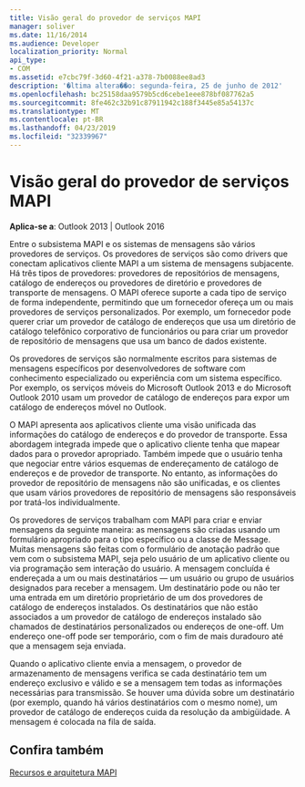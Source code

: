 ```yaml
---
title: Visão geral do provedor de serviços MAPI
manager: soliver
ms.date: 11/16/2014
ms.audience: Developer
localization_priority: Normal
api_type:
- COM
ms.assetid: e7cbc79f-3d60-4f21-a378-7b0088ee8ad3
description: '�ltima altera��o: segunda-feira, 25 de junho de 2012'
ms.openlocfilehash: bc25158daa9579b5cd6cebe1eee878bf087762a5
ms.sourcegitcommit: 8fe462c32b91c87911942c188f3445e85a54137c
ms.translationtype: MT
ms.contentlocale: pt-BR
ms.lasthandoff: 04/23/2019
ms.locfileid: "32339967"
---
```

# <a name="mapi-service-provider-overview"></a>Visão geral do provedor de serviços MAPI

  
  
**Aplica-se a**: Outlook 2013 | Outlook 2016 
  
Entre o subsistema MAPI e os sistemas de mensagens são vários provedores de serviços. Os provedores de serviços são como drivers que conectam aplicativos cliente MAPI a um sistema de mensagens subjacente. Há três tipos de provedores: provedores de repositórios de mensagens, catálogo de endereços ou provedores de diretório e provedores de transporte de mensagens. O MAPI oferece suporte a cada tipo de serviço de forma independente, permitindo que um fornecedor ofereça um ou mais provedores de serviços personalizados. Por exemplo, um fornecedor pode querer criar um provedor de catálogo de endereços que usa um diretório de catálogo telefônico corporativo de funcionários ou para criar um provedor de repositório de mensagens que usa um banco de dados existente.
  
Os provedores de serviços são normalmente escritos para sistemas de mensagens específicos por desenvolvedores de software com conhecimento especializado ou experiência com um sistema específico. Por exemplo, os serviços móveis do Microsoft Outlook 2013 e do Microsoft Outlook 2010 usam um provedor de catálogo de endereços para expor um catálogo de endereços móvel no Outlook. 
  
O MAPI apresenta aos aplicativos cliente uma visão unificada das informações do catálogo de endereços e do provedor de transporte. Essa abordagem integrada impede que o aplicativo cliente tenha que mapear dados para o provedor apropriado. Também impede que o usuário tenha que negociar entre vários esquemas de endereçamento de catálogo de endereços e de provedor de transporte. No entanto, as informações do provedor de repositório de mensagens não são unificadas, e os clientes que usam vários provedores de repositório de mensagens são responsáveis por tratá-los individualmente.
  
Os provedores de serviços trabalham com MAPI para criar e enviar mensagens da seguinte maneira: as mensagens são criadas usando um formulário apropriado para o tipo específico ou a classe de Message. Muitas mensagens são feitas com o formulário de anotação padrão que vem com o subsistema MAPI, seja pelo usuário de um aplicativo cliente ou via programação sem interação do usuário. A mensagem concluída é endereçada a um ou mais destinatários — um usuário ou grupo de usuários designados para receber a mensagem. Um destinatário pode ou não ter uma entrada em um diretório proprietário de um dos provedores de catálogo de endereços instalados. Os destinatários que não estão associados a um provedor de catálogo de endereços instalado são chamados de destinatários personalizados ou endereços de one-off. Um endereço one-off pode ser temporário, com o fim de mais duradouro até que a mensagem seja enviada. 
  
Quando o aplicativo cliente envia a mensagem, o provedor de armazenamento de mensagens verifica se cada destinatário tem um endereço exclusivo e válido e se a mensagem tem todas as informações necessárias para transmissão. Se houver uma dúvida sobre um destinatário (por exemplo, quando há vários destinatários com o mesmo nome), um provedor de catálogo de endereços cuida da resolução da ambigüidade. A mensagem é colocada na fila de saída. 
  
## <a name="see-also"></a>Confira também



[Recursos e arquitetura MAPI](mapi-features-and-architecture.md)

